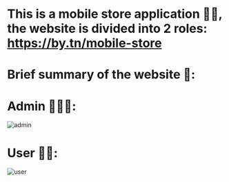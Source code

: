# This is a mobile store application 🎫🛒, the website is divided into 2 roles: https://by.tn/mobile-store

# Brief summary of the website 🙌:

# Admin 👩🏻‍💻:
![admin](https://github.com/dinhtrungndt/Mobile_store/assets/127390593/cfd4e2b3-3d1e-4609-9e39-20e642f9ceb6)

# User 🧑🏻:
![user](https://github.com/dinhtrungndt/Mobile_store/assets/127390593/7d7ede85-a560-4225-a721-e098e2a57707)
